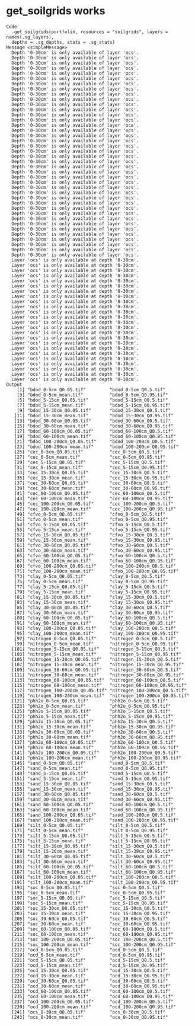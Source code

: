 # get_soilgrids works

    Code
      .get_soilgrids(portfolio, resources = "soilgrids", layers = names(.sg_layers),
      depths = .sg_depths, stats = .sg_stats)
    Message <simpleMessage>
      Depth '0-30cm' is only available of layer 'ocs'.
      Depth '0-30cm' is only available of layer 'ocs'.
      Depth '0-30cm' is only available of layer 'ocs'.
      Depth '0-30cm' is only available of layer 'ocs'.
      Depth '0-30cm' is only available of layer 'ocs'.
      Depth '0-30cm' is only available of layer 'ocs'.
      Depth '0-30cm' is only available of layer 'ocs'.
      Depth '0-30cm' is only available of layer 'ocs'.
      Depth '0-30cm' is only available of layer 'ocs'.
      Depth '0-30cm' is only available of layer 'ocs'.
      Depth '0-30cm' is only available of layer 'ocs'.
      Depth '0-30cm' is only available of layer 'ocs'.
      Depth '0-30cm' is only available of layer 'ocs'.
      Depth '0-30cm' is only available of layer 'ocs'.
      Depth '0-30cm' is only available of layer 'ocs'.
      Depth '0-30cm' is only available of layer 'ocs'.
      Depth '0-30cm' is only available of layer 'ocs'.
      Depth '0-30cm' is only available of layer 'ocs'.
      Depth '0-30cm' is only available of layer 'ocs'.
      Depth '0-30cm' is only available of layer 'ocs'.
      Depth '0-30cm' is only available of layer 'ocs'.
      Depth '0-30cm' is only available of layer 'ocs'.
      Depth '0-30cm' is only available of layer 'ocs'.
      Depth '0-30cm' is only available of layer 'ocs'.
      Depth '0-30cm' is only available of layer 'ocs'.
      Depth '0-30cm' is only available of layer 'ocs'.
      Depth '0-30cm' is only available of layer 'ocs'.
      Depth '0-30cm' is only available of layer 'ocs'.
      Depth '0-30cm' is only available of layer 'ocs'.
      Depth '0-30cm' is only available of layer 'ocs'.
      Depth '0-30cm' is only available of layer 'ocs'.
      Depth '0-30cm' is only available of layer 'ocs'.
      Depth '0-30cm' is only available of layer 'ocs'.
      Depth '0-30cm' is only available of layer 'ocs'.
      Depth '0-30cm' is only available of layer 'ocs'.
      Depth '0-30cm' is only available of layer 'ocs'.
      Depth '0-30cm' is only available of layer 'ocs'.
      Depth '0-30cm' is only available of layer 'ocs'.
      Depth '0-30cm' is only available of layer 'ocs'.
      Depth '0-30cm' is only available of layer 'ocs'.
      Layer 'ocs' is only available at depth '0-30cm'.
      Layer 'ocs' is only available at depth '0-30cm'.
      Layer 'ocs' is only available at depth '0-30cm'.
      Layer 'ocs' is only available at depth '0-30cm'.
      Layer 'ocs' is only available at depth '0-30cm'.
      Layer 'ocs' is only available at depth '0-30cm'.
      Layer 'ocs' is only available at depth '0-30cm'.
      Layer 'ocs' is only available at depth '0-30cm'.
      Layer 'ocs' is only available at depth '0-30cm'.
      Layer 'ocs' is only available at depth '0-30cm'.
      Layer 'ocs' is only available at depth '0-30cm'.
      Layer 'ocs' is only available at depth '0-30cm'.
      Layer 'ocs' is only available at depth '0-30cm'.
      Layer 'ocs' is only available at depth '0-30cm'.
      Layer 'ocs' is only available at depth '0-30cm'.
      Layer 'ocs' is only available at depth '0-30cm'.
      Layer 'ocs' is only available at depth '0-30cm'.
      Layer 'ocs' is only available at depth '0-30cm'.
      Layer 'ocs' is only available at depth '0-30cm'.
      Layer 'ocs' is only available at depth '0-30cm'.
      Layer 'ocs' is only available at depth '0-30cm'.
      Layer 'ocs' is only available at depth '0-30cm'.
      Layer 'ocs' is only available at depth '0-30cm'.
      Layer 'ocs' is only available at depth '0-30cm'.
    Output
        [1] "bdod_0-5cm_Q0.05.tif"         "bdod_0-5cm_Q0.5.tif"         
        [3] "bdod_0-5cm_mean.tif"          "bdod_0-5cm_Q0.95.tif"        
        [5] "bdod_5-15cm_Q0.05.tif"        "bdod_5-15cm_Q0.5.tif"        
        [7] "bdod_5-15cm_mean.tif"         "bdod_5-15cm_Q0.95.tif"       
        [9] "bdod_15-30cm_Q0.05.tif"       "bdod_15-30cm_Q0.5.tif"       
       [11] "bdod_15-30cm_mean.tif"        "bdod_15-30cm_Q0.95.tif"      
       [13] "bdod_30-60cm_Q0.05.tif"       "bdod_30-60cm_Q0.5.tif"       
       [15] "bdod_30-60cm_mean.tif"        "bdod_30-60cm_Q0.95.tif"      
       [17] "bdod_60-100cm_Q0.05.tif"      "bdod_60-100cm_Q0.5.tif"      
       [19] "bdod_60-100cm_mean.tif"       "bdod_60-100cm_Q0.95.tif"     
       [21] "bdod_100-200cm_Q0.05.tif"     "bdod_100-200cm_Q0.5.tif"     
       [23] "bdod_100-200cm_mean.tif"      "bdod_100-200cm_Q0.95.tif"    
       [25] "cec_0-5cm_Q0.05.tif"          "cec_0-5cm_Q0.5.tif"          
       [27] "cec_0-5cm_mean.tif"           "cec_0-5cm_Q0.95.tif"         
       [29] "cec_5-15cm_Q0.05.tif"         "cec_5-15cm_Q0.5.tif"         
       [31] "cec_5-15cm_mean.tif"          "cec_5-15cm_Q0.95.tif"        
       [33] "cec_15-30cm_Q0.05.tif"        "cec_15-30cm_Q0.5.tif"        
       [35] "cec_15-30cm_mean.tif"         "cec_15-30cm_Q0.95.tif"       
       [37] "cec_30-60cm_Q0.05.tif"        "cec_30-60cm_Q0.5.tif"        
       [39] "cec_30-60cm_mean.tif"         "cec_30-60cm_Q0.95.tif"       
       [41] "cec_60-100cm_Q0.05.tif"       "cec_60-100cm_Q0.5.tif"       
       [43] "cec_60-100cm_mean.tif"        "cec_60-100cm_Q0.95.tif"      
       [45] "cec_100-200cm_Q0.05.tif"      "cec_100-200cm_Q0.5.tif"      
       [47] "cec_100-200cm_mean.tif"       "cec_100-200cm_Q0.95.tif"     
       [49] "cfvo_0-5cm_Q0.05.tif"         "cfvo_0-5cm_Q0.5.tif"         
       [51] "cfvo_0-5cm_mean.tif"          "cfvo_0-5cm_Q0.95.tif"        
       [53] "cfvo_5-15cm_Q0.05.tif"        "cfvo_5-15cm_Q0.5.tif"        
       [55] "cfvo_5-15cm_mean.tif"         "cfvo_5-15cm_Q0.95.tif"       
       [57] "cfvo_15-30cm_Q0.05.tif"       "cfvo_15-30cm_Q0.5.tif"       
       [59] "cfvo_15-30cm_mean.tif"        "cfvo_15-30cm_Q0.95.tif"      
       [61] "cfvo_30-60cm_Q0.05.tif"       "cfvo_30-60cm_Q0.5.tif"       
       [63] "cfvo_30-60cm_mean.tif"        "cfvo_30-60cm_Q0.95.tif"      
       [65] "cfvo_60-100cm_Q0.05.tif"      "cfvo_60-100cm_Q0.5.tif"      
       [67] "cfvo_60-100cm_mean.tif"       "cfvo_60-100cm_Q0.95.tif"     
       [69] "cfvo_100-200cm_Q0.05.tif"     "cfvo_100-200cm_Q0.5.tif"     
       [71] "cfvo_100-200cm_mean.tif"      "cfvo_100-200cm_Q0.95.tif"    
       [73] "clay_0-5cm_Q0.05.tif"         "clay_0-5cm_Q0.5.tif"         
       [75] "clay_0-5cm_mean.tif"          "clay_0-5cm_Q0.95.tif"        
       [77] "clay_5-15cm_Q0.05.tif"        "clay_5-15cm_Q0.5.tif"        
       [79] "clay_5-15cm_mean.tif"         "clay_5-15cm_Q0.95.tif"       
       [81] "clay_15-30cm_Q0.05.tif"       "clay_15-30cm_Q0.5.tif"       
       [83] "clay_15-30cm_mean.tif"        "clay_15-30cm_Q0.95.tif"      
       [85] "clay_30-60cm_Q0.05.tif"       "clay_30-60cm_Q0.5.tif"       
       [87] "clay_30-60cm_mean.tif"        "clay_30-60cm_Q0.95.tif"      
       [89] "clay_60-100cm_Q0.05.tif"      "clay_60-100cm_Q0.5.tif"      
       [91] "clay_60-100cm_mean.tif"       "clay_60-100cm_Q0.95.tif"     
       [93] "clay_100-200cm_Q0.05.tif"     "clay_100-200cm_Q0.5.tif"     
       [95] "clay_100-200cm_mean.tif"      "clay_100-200cm_Q0.95.tif"    
       [97] "nitrogen_0-5cm_Q0.05.tif"     "nitrogen_0-5cm_Q0.5.tif"     
       [99] "nitrogen_0-5cm_mean.tif"      "nitrogen_0-5cm_Q0.95.tif"    
      [101] "nitrogen_5-15cm_Q0.05.tif"    "nitrogen_5-15cm_Q0.5.tif"    
      [103] "nitrogen_5-15cm_mean.tif"     "nitrogen_5-15cm_Q0.95.tif"   
      [105] "nitrogen_15-30cm_Q0.05.tif"   "nitrogen_15-30cm_Q0.5.tif"   
      [107] "nitrogen_15-30cm_mean.tif"    "nitrogen_15-30cm_Q0.95.tif"  
      [109] "nitrogen_30-60cm_Q0.05.tif"   "nitrogen_30-60cm_Q0.5.tif"   
      [111] "nitrogen_30-60cm_mean.tif"    "nitrogen_30-60cm_Q0.95.tif"  
      [113] "nitrogen_60-100cm_Q0.05.tif"  "nitrogen_60-100cm_Q0.5.tif"  
      [115] "nitrogen_60-100cm_mean.tif"   "nitrogen_60-100cm_Q0.95.tif" 
      [117] "nitrogen_100-200cm_Q0.05.tif" "nitrogen_100-200cm_Q0.5.tif" 
      [119] "nitrogen_100-200cm_mean.tif"  "nitrogen_100-200cm_Q0.95.tif"
      [121] "phh2o_0-5cm_Q0.05.tif"        "phh2o_0-5cm_Q0.5.tif"        
      [123] "phh2o_0-5cm_mean.tif"         "phh2o_0-5cm_Q0.95.tif"       
      [125] "phh2o_5-15cm_Q0.05.tif"       "phh2o_5-15cm_Q0.5.tif"       
      [127] "phh2o_5-15cm_mean.tif"        "phh2o_5-15cm_Q0.95.tif"      
      [129] "phh2o_15-30cm_Q0.05.tif"      "phh2o_15-30cm_Q0.5.tif"      
      [131] "phh2o_15-30cm_mean.tif"       "phh2o_15-30cm_Q0.95.tif"     
      [133] "phh2o_30-60cm_Q0.05.tif"      "phh2o_30-60cm_Q0.5.tif"      
      [135] "phh2o_30-60cm_mean.tif"       "phh2o_30-60cm_Q0.95.tif"     
      [137] "phh2o_60-100cm_Q0.05.tif"     "phh2o_60-100cm_Q0.5.tif"     
      [139] "phh2o_60-100cm_mean.tif"      "phh2o_60-100cm_Q0.95.tif"    
      [141] "phh2o_100-200cm_Q0.05.tif"    "phh2o_100-200cm_Q0.5.tif"    
      [143] "phh2o_100-200cm_mean.tif"     "phh2o_100-200cm_Q0.95.tif"   
      [145] "sand_0-5cm_Q0.05.tif"         "sand_0-5cm_Q0.5.tif"         
      [147] "sand_0-5cm_mean.tif"          "sand_0-5cm_Q0.95.tif"        
      [149] "sand_5-15cm_Q0.05.tif"        "sand_5-15cm_Q0.5.tif"        
      [151] "sand_5-15cm_mean.tif"         "sand_5-15cm_Q0.95.tif"       
      [153] "sand_15-30cm_Q0.05.tif"       "sand_15-30cm_Q0.5.tif"       
      [155] "sand_15-30cm_mean.tif"        "sand_15-30cm_Q0.95.tif"      
      [157] "sand_30-60cm_Q0.05.tif"       "sand_30-60cm_Q0.5.tif"       
      [159] "sand_30-60cm_mean.tif"        "sand_30-60cm_Q0.95.tif"      
      [161] "sand_60-100cm_Q0.05.tif"      "sand_60-100cm_Q0.5.tif"      
      [163] "sand_60-100cm_mean.tif"       "sand_60-100cm_Q0.95.tif"     
      [165] "sand_100-200cm_Q0.05.tif"     "sand_100-200cm_Q0.5.tif"     
      [167] "sand_100-200cm_mean.tif"      "sand_100-200cm_Q0.95.tif"    
      [169] "silt_0-5cm_Q0.05.tif"         "silt_0-5cm_Q0.5.tif"         
      [171] "silt_0-5cm_mean.tif"          "silt_0-5cm_Q0.95.tif"        
      [173] "silt_5-15cm_Q0.05.tif"        "silt_5-15cm_Q0.5.tif"        
      [175] "silt_5-15cm_mean.tif"         "silt_5-15cm_Q0.95.tif"       
      [177] "silt_15-30cm_Q0.05.tif"       "silt_15-30cm_Q0.5.tif"       
      [179] "silt_15-30cm_mean.tif"        "silt_15-30cm_Q0.95.tif"      
      [181] "silt_30-60cm_Q0.05.tif"       "silt_30-60cm_Q0.5.tif"       
      [183] "silt_30-60cm_mean.tif"        "silt_30-60cm_Q0.95.tif"      
      [185] "silt_60-100cm_Q0.05.tif"      "silt_60-100cm_Q0.5.tif"      
      [187] "silt_60-100cm_mean.tif"       "silt_60-100cm_Q0.95.tif"     
      [189] "silt_100-200cm_Q0.05.tif"     "silt_100-200cm_Q0.5.tif"     
      [191] "silt_100-200cm_mean.tif"      "silt_100-200cm_Q0.95.tif"    
      [193] "soc_0-5cm_Q0.05.tif"          "soc_0-5cm_Q0.5.tif"          
      [195] "soc_0-5cm_mean.tif"           "soc_0-5cm_Q0.95.tif"         
      [197] "soc_5-15cm_Q0.05.tif"         "soc_5-15cm_Q0.5.tif"         
      [199] "soc_5-15cm_mean.tif"          "soc_5-15cm_Q0.95.tif"        
      [201] "soc_15-30cm_Q0.05.tif"        "soc_15-30cm_Q0.5.tif"        
      [203] "soc_15-30cm_mean.tif"         "soc_15-30cm_Q0.95.tif"       
      [205] "soc_30-60cm_Q0.05.tif"        "soc_30-60cm_Q0.5.tif"        
      [207] "soc_30-60cm_mean.tif"         "soc_30-60cm_Q0.95.tif"       
      [209] "soc_60-100cm_Q0.05.tif"       "soc_60-100cm_Q0.5.tif"       
      [211] "soc_60-100cm_mean.tif"        "soc_60-100cm_Q0.95.tif"      
      [213] "soc_100-200cm_Q0.05.tif"      "soc_100-200cm_Q0.5.tif"      
      [215] "soc_100-200cm_mean.tif"       "soc_100-200cm_Q0.95.tif"     
      [217] "ocd_0-5cm_Q0.05.tif"          "ocd_0-5cm_Q0.5.tif"          
      [219] "ocd_0-5cm_mean.tif"           "ocd_0-5cm_Q0.95.tif"         
      [221] "ocd_5-15cm_Q0.05.tif"         "ocd_5-15cm_Q0.5.tif"         
      [223] "ocd_5-15cm_mean.tif"          "ocd_5-15cm_Q0.95.tif"        
      [225] "ocd_15-30cm_Q0.05.tif"        "ocd_15-30cm_Q0.5.tif"        
      [227] "ocd_15-30cm_mean.tif"         "ocd_15-30cm_Q0.95.tif"       
      [229] "ocd_30-60cm_Q0.05.tif"        "ocd_30-60cm_Q0.5.tif"        
      [231] "ocd_30-60cm_mean.tif"         "ocd_30-60cm_Q0.95.tif"       
      [233] "ocd_60-100cm_Q0.05.tif"       "ocd_60-100cm_Q0.5.tif"       
      [235] "ocd_60-100cm_mean.tif"        "ocd_60-100cm_Q0.95.tif"      
      [237] "ocd_100-200cm_Q0.05.tif"      "ocd_100-200cm_Q0.5.tif"      
      [239] "ocd_100-200cm_mean.tif"       "ocd_100-200cm_Q0.95.tif"     
      [241] "ocs_0-30cm_Q0.05.tif"         "ocs_0-30cm_Q0.5.tif"         
      [243] "ocs_0-30cm_mean.tif"          "ocs_0-30cm_Q0.95.tif"        

